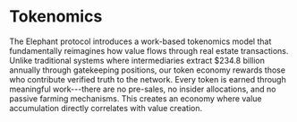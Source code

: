 # Tokenomics

The Elephant protocol introduces a work-based tokenomics model that
fundamentally reimagines how value flows through real estate
transactions. Unlike traditional systems where intermediaries extract
\$234.8 billion annually through gatekeeping positions, our token
economy rewards those who contribute verified truth to the network.
Every token is earned through meaningful work---there are no pre-sales,
no insider allocations, and no passive farming mechanisms. This creates
an economy where value accumulation directly correlates with value
creation.
